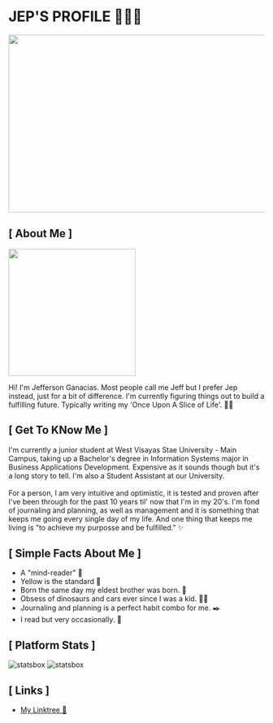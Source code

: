 <h1> JEP'S PROFILE 🧚🏻‍♂️ </h1>

<div>
    <img src="https://www.pexels.com/photo/different-species-of-dinosaur-plastic-toy-on-a-white-surface-8014600/" width="1500" height="350">
</div>
   
<h2> [ About Me ] </h2>

<div>
    <img src="https://scontent.fceb2-1.fna.fbcdn.net/v/t39.30808-6/381684429_1691347238015083_6464551333504515651_n.jpg?_nc_cat=103&ccb=1-7&_nc_sid=a5f93a&_nc_eui2=AeF9wkciO_qmzhm74zjvT8kB1kIFYyxBIePWQgVjLEEh42Q1V8lr3_2r0WN9vhdR8J8LEeqxwVKmXFB8aurVcAxR&_nc_ohc=2sWvNekZ0dIQ7kNvgEBP-5k&_nc_ht=scontent.fceb2-1.fna&oh=00_AYDMO4JcQyV6IgwSe44-c5SedK2IAzpcL93ejFlw0M4opw&oe=66D2D110" width="250" height="250">
</div>

  <p> 
      Hi! I'm Jefferson Ganacias. Most people call me Jeff but I prefer Jep instead, just for a bit of difference.
      I'm currently figuring things out to build a fulfilling future. Typically writing my 'Once Upon A Slice of Life'. 🙌🏻
  </p>
  
<h2> [ Get To KNow Me ]</h2>

  <p>
      I'm  currently a junior student at West Visayas Stae University -  Main Campus, taking up a Bachelor's degree in Information Systems major in Business Applications Development.
      Expensive as it sounds though but it's a long story to tell. I'm also a Student Assistant at our University. <br>
      <br> For a person, I am very intuitive and optimistic, it is tested and proven after I've been through for the past 10 years til' now that I'm in my 20's.
      I'm fond of journaling and planning, as well as management and it is something that keeps me going every single day of my life.
      And one thing that keeps me living is "to achieve my purposse and be fulfilled." ✨
  </p>
  
<h2> [ Simple Facts About Me ] </h2>

  <p>
      <ul>
          <li> A "mind-reader" 🧠 </li>
          <li> Yellow is the standard 💛 </li>
          <li> Born the same day my eldest brother was born. 🤯 </li>
          <li> Obsess of dinosaurs and cars ever since I was a kid. 🦕🚗 </li>
          <li> Journaling and planning is a perfect habit combo for me. ✒️ </li>
          <li> I read but very occasionally. 📙 </li>
      </ul>
  </p>

<h2> [ Platform Stats ] </h2>

  ![statsbox](https://github-readme-stats.vercel.app/api?username=jaepnee&show_icons=true&theme=flag-india)
  ![statsbox](https://streak-stats.demolab.com?user=ForrestKnight&theme=flag-india&border_radius=4.5)

<h2> [ Links ] </h2>

   <ul>
     <li>
         <a href="https://linktr.ee/jaepnee?fbclid=IwY2xjawE57_xleHRuA2FlbQIxMAABHfmOnDsL59p-PsG2vEnxZLSY2f8Hi9Wn7hwACD-5tJ5-VZSQs7MoK1jMdA_aem_RLYxho6Ad2c5XdNkggl2ww"> My Linktree 📱</a>
     </li>
   <ul>

  

